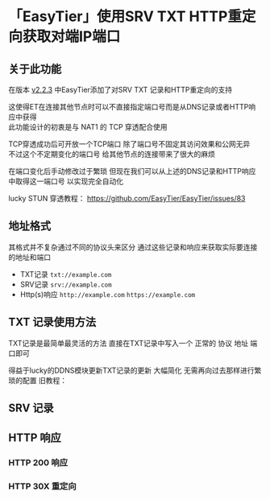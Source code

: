 # 「EasyTier」使用SRV TXT HTTP重定向获取对端IP端口

## 关于此功能

在版本 [v2.2.3](https://github.com/EasyTier/EasyTier/releases/tag/v2.2.3) 中EasyTier添加了对SRV TXT 记录和HTTP重定向的支持  

这使得ET在连接其他节点时可以不直接指定端口号而是从DNS记录或者HTTP响应中获得  
此功能设计的初衷是与 NAT1 的 TCP 穿透配合使用  

TCP穿透成功后可开放一个TCP端口 除了端口号不固定其访问效果和公网无异  
不过这个不定期变化的端口号 给其他节点的连接带来了很大的麻烦

在端口变化后手动修改过于繁琐 但现在我们可以从上述的DNS记录和HTTP响应中取得这一端口号
以实现完全自动化

lucky STUN 穿透教程：
https://github.com/EasyTier/EasyTier/issues/83


## 地址格式

其格式并不复杂通过不同的协议头来区分
通过这些记录和响应来获取实际要连接的地址和端口

* TXT记录 `txt://example.com` 
* SRV记录 `srv://example.com`
* Http(s)响应 `http://example.com` `https://example.com`



## TXT 记录使用方法

TXT记录是最简单最灵活的方法
直接在TXT记录中写入一个 正常的 协议 地址 端口即可

得益于lucky的DDNS模块更新TXT记录的更新 大幅简化
无需再向过去那样进行繁琐的配置 旧教程：

## SRV 记录


## HTTP 响应


### HTTP 200 响应

### HTTP 30X 重定向

